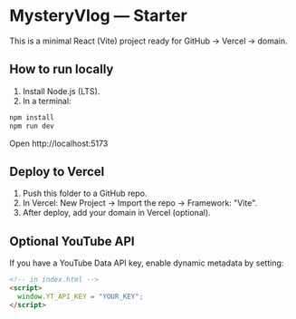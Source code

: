 
# MysteryVlog — Starter

This is a minimal React (Vite) project ready for GitHub → Vercel → domain.

## How to run locally
1) Install Node.js (LTS).
2) In a terminal:
```bash
npm install
npm run dev
```
Open http://localhost:5173

## Deploy to Vercel
1) Push this folder to a GitHub repo.
2) In Vercel: New Project → Import the repo → Framework: "Vite".
3) After deploy, add your domain in Vercel (optional).

## Optional YouTube API
If you have a YouTube Data API key, enable dynamic metadata by setting:
```html
<!-- in index.html -->
<script>
  window.YT_API_KEY = "YOUR_KEY";
</script>
```
